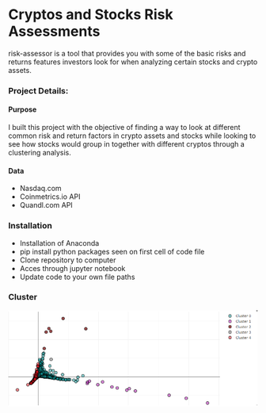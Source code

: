 # Cryptos and Stocks Risk Assessments
risk-assessor is a tool that provides you with some of the basic risks and returns features investors look for when analyzing certain stocks and crypto assets.

### Project Details:
#### Purpose
I built this project with the objective of finding a way to look at different common risk and return factors in crypto assets and stocks while looking to see how stocks would group in together with different cryptos through a clustering analysis.

#### Data
- Nasdaq.com
- Coinmetrics.io API 
- Quandl.com API

### Installation
* Installation of Anaconda
* pip install python packages seen on first cell of code file
* Clone repository to computer
* Acces through jupyter notebook
* Update code to your own file paths

### Cluster
![Cluster Visual](groups_cluster.PNG)